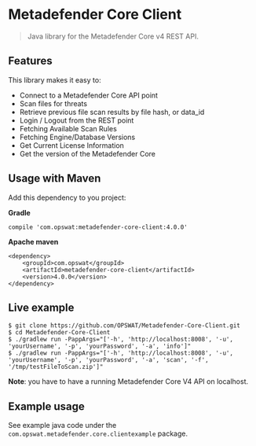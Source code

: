 
# Metadefender Core Client
> Java library for the Metadefender Core v4 REST API.


## Features

This library makes it easy to:
* Connect to a Metadefender Core API point
* Scan files for threats
* Retrieve previous file scan results by file hash, or data_id
* Login / Logout from the REST point
* Fetching Available Scan Rules
* Fetching Engine/Database Versions
* Get Current License Information
* Get the version of the Metadefender Core


## Usage with Maven

Add this dependency to you project:

**Gradle**
```
compile 'com.opswat:metadefender-core-client:4.0.0'
```

**Apache maven**
```
<dependency>
    <groupId>com.opswat</groupId>
    <artifactId>metadefender-core-client</artifactId>
    <version>4.0.0</version>
</dependency>
```


## Live example

```
$ git clone https://github.com/OPSWAT/Metadefender-Core-Client.git
$ cd Metadefender-Core-Client
$ ./gradlew run -PappArgs="['-h', 'http://localhost:8008', '-u', 'yourUsername', '-p', 'yourPassword', '-a', 'info']"
$ ./gradlew run -PappArgs="['-h', 'http://localhost:8008', '-u', 'yourUsername', '-p', 'yourPassword', '-a', 'scan', '-f', '/tmp/testFileToScan.zip']"
```

**Note**: you have to have a running Metadefender Core V4 API on localhost.



## Example usage

See example java code under the `com.opswat.metadefender.core.clientexample` package.

